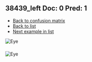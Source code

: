## 38439_left Doc: 0 Pred: 1
- [Back to confusion matrix](https://github.com/juliandewit/kaggle_retinopathy/blob/master/matrix.md)
- [Back to list](https://github.com/juliandewit/kaggle_retinopathy/blob/master/lists/01/list.md)
- [Next example in list](https://github.com/juliandewit/kaggle_retinopathy/blob/master/lists/01/38/3844_left.md)

![Eye](https://retinopaty.blob.core.windows.net/size1024/38439_left_0.jpeg)

### 

![Eye]()
